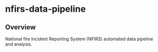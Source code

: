 # nfirs-data-pipeline

## Overview
National fire Incident Reporting System (NFIRS) automated data pipeline and analysis.

